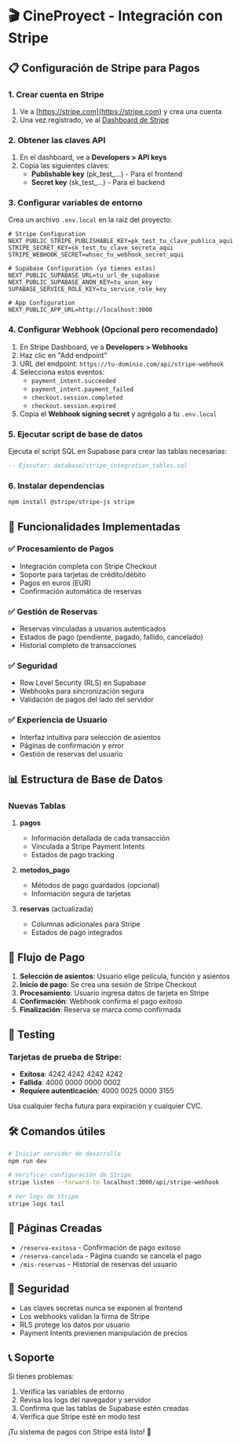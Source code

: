 # 🎬 CineProyect - Integración con Stripe

## 📋 Configuración de Stripe para Pagos

### 1. Crear cuenta en Stripe

1. Ve a [https://stripe.com](https://stripe.com) y crea una cuenta
2. Una vez registrado, ve al [Dashboard de Stripe](https://dashboard.stripe.com)

### 2. Obtener las claves API

1. En el dashboard, ve a **Developers > API keys**
2. Copia las siguientes claves:
   - **Publishable key** (pk_test_...) - Para el frontend
   - **Secret key** (sk_test_...) - Para el backend

### 3. Configurar variables de entorno

Crea un archivo `.env.local` en la raíz del proyecto:

```env
# Stripe Configuration
NEXT_PUBLIC_STRIPE_PUBLISHABLE_KEY=pk_test_tu_clave_publica_aqui
STRIPE_SECRET_KEY=sk_test_tu_clave_secreta_aqui
STRIPE_WEBHOOK_SECRET=whsec_tu_webhook_secret_aqui

# Supabase Configuration (ya tienes estas)
NEXT_PUBLIC_SUPABASE_URL=tu_url_de_supabase
NEXT_PUBLIC_SUPABASE_ANON_KEY=tu_anon_key
SUPABASE_SERVICE_ROLE_KEY=tu_service_role_key

# App Configuration
NEXT_PUBLIC_APP_URL=http://localhost:3000
```

### 4. Configurar Webhook (Opcional pero recomendado)

1. En Stripe Dashboard, ve a **Developers > Webhooks**
2. Haz clic en "Add endpoint"
3. URL del endpoint: `https://tu-dominio.com/api/stripe-webhook`
4. Selecciona estos eventos:
   - `payment_intent.succeeded`
   - `payment_intent.payment_failed`
   - `checkout.session.completed`
   - `checkout.session.expired`
5. Copia el **Webhook signing secret** y agrégalo a tu `.env.local`

### 5. Ejecutar script de base de datos

Ejecuta el script SQL en Supabase para crear las tablas necesarias:

```sql
-- Ejecutar: database/stripe_integration_tables.sql
```

### 6. Instalar dependencias

```bash
npm install @stripe/stripe-js stripe
```

## 🚀 Funcionalidades Implementadas

### ✅ Procesamiento de Pagos
- Integración completa con Stripe Checkout
- Soporte para tarjetas de crédito/débito
- Pagos en euros (EUR)
- Confirmación automática de reservas

### ✅ Gestión de Reservas
- Reservas vinculadas a usuarios autenticados
- Estados de pago (pendiente, pagado, fallido, cancelado)
- Historial completo de transacciones

### ✅ Seguridad
- Row Level Security (RLS) en Supabase
- Webhooks para sincronización segura
- Validación de pagos del lado del servidor

### ✅ Experiencia de Usuario
- Interfaz intuitiva para selección de asientos
- Páginas de confirmación y error
- Gestión de reservas del usuario

## 📊 Estructura de Base de Datos

### Nuevas Tablas

1. **pagos**
   - Información detallada de cada transacción
   - Vinculada a Stripe Payment Intents
   - Estados de pago tracking

2. **metodos_pago**
   - Métodos de pago guardados (opcional)
   - Información segura de tarjetas

3. **reservas** (actualizada)
   - Columnas adicionales para Stripe
   - Estados de pago integrados

## 🔧 Flujo de Pago

1. **Selección de asientos**: Usuario elige película, función y asientos
2. **Inicio de pago**: Se crea una sesión de Stripe Checkout
3. **Procesamiento**: Usuario ingresa datos de tarjeta en Stripe
4. **Confirmación**: Webhook confirma el pago exitoso
5. **Finalización**: Reserva se marca como confirmada

## 🧪 Testing

### Tarjetas de prueba de Stripe:

- **Exitosa**: 4242 4242 4242 4242
- **Fallida**: 4000 0000 0000 0002
- **Requiere autenticación**: 4000 0025 0000 3155

Usa cualquier fecha futura para expiración y cualquier CVC.

## 🛠️ Comandos útiles

```bash
# Iniciar servidor de desarrollo
npm run dev

# Verificar configuración de Stripe
stripe listen --forward-to localhost:3000/api/stripe-webhook

# Ver logs de Stripe
stripe logs tail
```

## 📱 Páginas Creadas

- `/reserva-exitosa` - Confirmación de pago exitoso
- `/reserva-cancelada` - Página cuando se cancela el pago
- `/mis-reservas` - Historial de reservas del usuario

## 🔐 Seguridad

- Las claves secretas nunca se exponen al frontend
- Los webhooks validan la firma de Stripe
- RLS protege los datos por usuario
- Payment Intents previenen manipulación de precios

## 📞 Soporte

Si tienes problemas:
1. Verifica las variables de entorno
2. Revisa los logs del navegador y servidor
3. Confirma que las tablas de Supabase estén creadas
4. Verifica que Stripe esté en modo test

¡Tu sistema de pagos con Stripe está listo! 🎉
